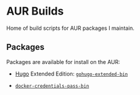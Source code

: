 # AUR Builds

Home of build scripts for AUR packages I maintain.

## Packages

Packages are available for install on the AUR:

- [Hugo](https://gohugo.io) Extended Edition: [`gohugo-extended-bin`](https://aur.archlinux.org/packages/gohugo-extended-bin)

- [`docker-credentials-pass-bin`](https://aur.archlinux.org/packages/docker-credentials-pass-bin)
